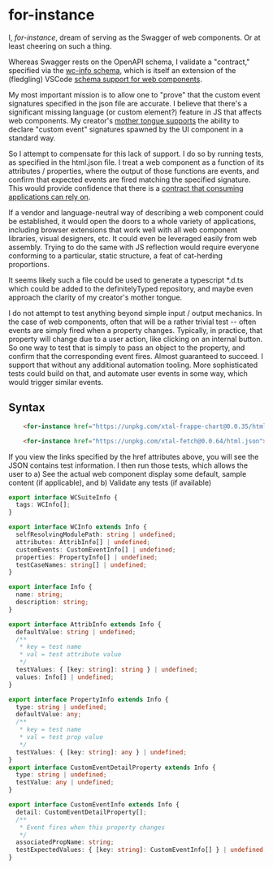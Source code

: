 # for-instance

I, *for-instance*, dream of serving as the Swagger of web components.  Or at least cheering on such a thing.

Whereas Swagger rests on the OpenAPI schema, I validate a "contract," specified via the [wc-info schema](https://github.com/bahrus/wc-info), which is itself an extension of the (fledgling) VSCode [schema support for web components](https://code.visualstudio.com/updates/v1_31#_html-and-css-custom-data-support).  

My most important mission is to allow one to "prove" that the custom event signatures specified in the json file are accurate.  I believe that there's a significant missing language (or custom element?) feature in JS that affects web components. My creator's [mother tongue supports](https://www.developer.com/net/vb/article.php/1430631/Declaring-and-Raising-Events-in-Visual-Basic-6.htm) the ability to declare "custom event" signatures spawned by the UI component in a standard way.

So I attempt to compensate for this lack of support.  I do so by running tests, as specified in the html.json file.  I treat a web component as a function of its attributes / properties, where the output of those functions are events, and confirm that expected events are fired matching the specified signature.  This would provide confidence that there is a [contract that consuming applications can rely on](https://martinfowler.com/articles/micro-frontends.html#Cross-applicationCommunication).

If a vendor and language-neutral way of describing a web component could be established, it would open the doors to a whole variety of applications, including browser extensions that work well with all web component libraries, visual designers, etc.  It could even be leveraged easily from web assembly.  Trying to do the same with JS reflection would require everyone conforming to a particular, static structure, a feat of cat-herding proportions.

It seems likely such a file could be used to generate a typescript *.d.ts which could be added to the definitelyTyped repository, and maybe even approach the clarity of my creator's mother tongue.

I do not attempt to test anything beyond simple input / output mechanics.  In the case of web components, often that will be a rather trivial test -- often events are simply fired when a property changes.  Typically, in practice, that property will change due to a user action, like clicking on an internal button.  So one way to test that is simply to pass an object to the property, and confirm that the corresponding event fires. Almost guaranteed to succeed. I support that without any additional automation tooling.  More sophisticated tests could build on that, and automate user events in some way, which would trigger similar events.

## Syntax

```html
    <for-instance href="https://unpkg.com/xtal-frappe-chart@0.0.35/html.json"></for-instance>

    <for-instance href="https://unpkg.com/xtal-fetch@0.0.64/html.json"></for-instance>
```

If you view the links specified by the href attributes above, you will see the JSON contains test information.  I then run those tests, which allows the user to a)  See the actual web component display some default, sample content (if applicable), and b)  Validate any tests (if available)

```TypeScript
export interface WCSuiteInfo {
  tags: WCInfo[];
}

export interface WCInfo extends Info {
  selfResolvingModulePath: string | undefined;
  attributes: AttribInfo[] | undefined;
  customEvents: CustomEventInfo[] | undefined;
  properties: PropertyInfo[] | undefined;
  testCaseNames: string[] | undefined;
}

export interface Info {
  name: string;
  description: string;
}

export interface AttribInfo extends Info {
  defaultValue: string | undefined;
  /**
   * key = test name
   * val = test attribute value
   */
  testValues: { [key: string]: string } | undefined;
  values: Info[] | undefined;
}

export interface PropertyInfo extends Info {
  type: string | undefined;
  defaultValue: any;
  /**
   * key = test name
   * val = test prop value
   */
  testValues: { [key: string]: any } | undefined;
}
export interface CustomEventDetailProperty extends Info {
  type: string | undefined;
  testValue: any | undefined;
}

export interface CustomEventInfo extends Info {
  detail: CustomEventDetailProperty[];
  /**
   * Event fires when this property changes
   */
  associatedPropName: string;
  testExpectedValues: { [key: string]: CustomEventInfo[] } | undefined;
}


```

